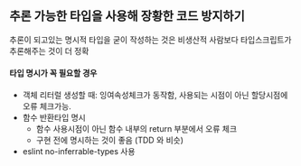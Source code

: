 ## 추론 가능한 타입을 사용해 장황한 코드 방지하기

추론이 되고있는 명시적 타입을 굳이 작성하는 것은 비생산적
사람보다 타입스크립트가 추론해주는 것이 더 정확

#### 타입 명시가 꼭 필요할 경우

- 객체 리터럴 생성할 때: 잉여속성체크가 동작함, 사용되는 시점이 아닌 할당시점에 오류 체크가능.
- 함수 반환타입 명시
  - 함수 사용시점이 아닌 함수 내부의 return 부분에서 오류 체크
  - 구현 전에 명시하는 것이 좋음 (TDD 와 비슷)
- eslint no-inferrable-types 사용